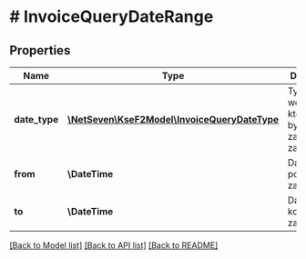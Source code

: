 # # InvoiceQueryDateRange

## Properties

Name | Type | Description | Notes
------------ | ------------- | ------------- | -------------
**date_type** | [**\NetSeven\KseF2Model\InvoiceQueryDateType**](InvoiceQueryDateType.md) | Typ daty, według której ma być zastosowany zakres.  | Wartość | Opis |  | --- | --- |  | Issue | Data wystawienia faktury. |  | Invoicing | Data przyjęcia faktury w systemie KSeF. |  | Acquisition | Data nadania numeru KSeF. |  | Hidden | Data ukrycia faktury w systemie KSeF. | |
**from** | **\DateTime** | Data początkowa zakresu. |
**to** | **\DateTime** | Data końcowa zakresu. |

[[Back to Model list]](../../README.md#models) [[Back to API list]](../../README.md#endpoints) [[Back to README]](../../README.md)
